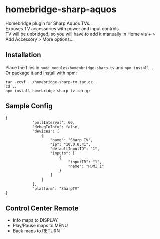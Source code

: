 # homebridge-sharp-aquos
Homebridge plugin for Sharp Aquos TVs.  
Exposes TV accessories with power and input controls.  
TV will be unbridged, so you will have to add it manually in Home via + > Add Accessory > More options...

## Installation
Place the files in `node_modules/homenbridge-sharp-tv` and `npm install .`  
Or package it and install with npm:
```
tar -zcvf ../homebridge-sharp-tv.tar.gz .
cd ..
npm install homebridge-sharp-tv.tar.gz
```

## Sample Config
```
{
            "pollInterval": 60,
            "debugToInfo": false,
            "devices": [
                {
                    "name": "Sharp TV",
                    "ip": "10.0.0.41",
                    "defaultInputID": "1",
                    "inputs": [
                        {
                            "inputID": "1",
                            "name": "HDMI 1"
                        }
                    ]
                }
            ],
            "platform": "SharpTV"
}
```

## Control Center Remote

* Info maps to DISPLAY
* Play/Pause maps to MENU
* Back maps to RETURN
